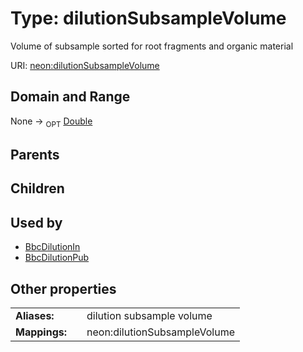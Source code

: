 
# Type: dilutionSubsampleVolume


Volume of subsample sorted for root fragments and organic material

URI: [neon:dilutionSubsampleVolume](https://data.neonscience.org/dilutionSubsampleVolume)


## Domain and Range

None ->  <sub>OPT</sub> [Double](types/Double.md)

## Parents


## Children


## Used by

 * [BbcDilutionIn](BbcDilutionIn.md)
 * [BbcDilutionPub](BbcDilutionPub.md)

## Other properties

|  |  |  |
| --- | --- | --- |
| **Aliases:** | | dilution subsample volume |
| **Mappings:** | | neon:dilutionSubsampleVolume |

